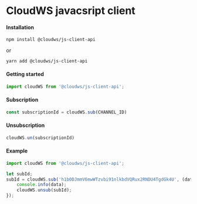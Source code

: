 # CloudWS javacsript client

#### Installation
```
npm install @cloudws/js-client-api
```
or
```
yarn add @cloudws/js-client-api
```

#### Getting started
```javascript
import cloudWS from '@cloudws/js-client-api';
```

#### Subscription
```javascript
const subscriptionId = cloudWS.sub(CHANNEL_ID)
```

#### Unsubscription
```javascript
cloudWS.un(subscriptionId)
```

#### Example
```javascript
import cloudWS from '@cloudws/js-client-api';

let subId;
subId = cloudWS.sub('h1b0DJmmV6mwWTzvbi91nlkbdVQRux2RNDU4TgdGk4U', (data) => {
    console.info(data);
    cloudWS.unsub(subId);
});
```

